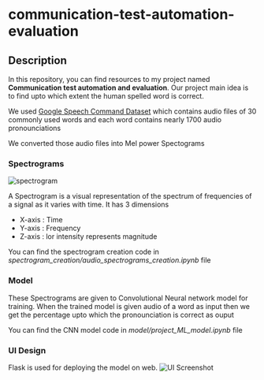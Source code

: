 # communication-test-automation-evaluation
## Description
In this repository, you can find resources to my project named **Communication test automation and evaluation**. Our project main idea is to find upto which extent the human spelled word is correct. 

We used [Google Speech Command Dataset](https://ai.googleblog.com/2017/08/launching-speech-commands-dataset.html) which contains audio files of 30 commonly used words and each word contains nearly 1700 audio pronounciations

We converted those audio files into Mel power Spectograms

### Spectrograms

![spectrogram](https://upload.wikimedia.org/wikipedia/commons/c/c5/Spectrogram-19thC.png)

A Spectrogram is a visual representation of the spectrum of frequencies of a signal as it varies with time. 
It has 3 dimensions
* X-axis : Time
* Y-axis : Frequency
* Z-axis : lor intensity represents magnitude

You can find the spectrogram creation code in *spectrogram_creation/audio_spectrograms_creation.ipynb* file

### Model
These Spectrograms are given to Convolutional Neural network model for training. When the trained model is given audio of a word as input then we get the percentage upto which the pronounciation is correct as ouput

You can find the CNN model code in *model/project_ML_model.ipynb* file

### UI Design
Flask is used for deploying the model on web. 
![UI Screenshot](https://drive.google.com/file/d/159GgS_bb7x74ijmV7FZjWhheAmO07C6i/view?usp=sharing)


